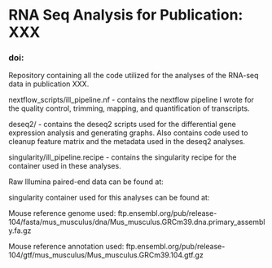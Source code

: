 # RNA Seq Analysis for Publication: XXX

### doi:

Repository containing all the code utilized for the analyses of the RNA-seq data in publication XXX.



nextflow_scripts/ill_pipeline.nf - contains the nextflow pipeline I wrote for the quality control, trimming, mapping, and quantification of transcripts.

deseq2/ - contains the deseq2 scripts used for the differential gene expression analysis and generating graphs. Also contains code used to cleanup feature matrix and the metadata
used in the deseq2 analyses.

singularity/ill_pipeline.recipe - contains the singularity recipe for the container used in these analyses.

Raw Illumina paired-end data can be found at:

singularity container used for this analyses can be found at:

Mouse reference genome used: ftp.ensembl.org/pub/release-104/fasta/mus_musculus/dna/Mus_musculus.GRCm39.dna.primary_assembly.fa.gz

Mouse reference annotation used: ftp.ensembl.org/pub/release-104/gtf/mus_musculus/Mus_musculus.GRCm39.104.gtf.gz

